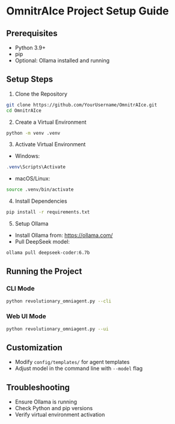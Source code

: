 # OmnitrAIce Project Setup Guide

## Prerequisites
- Python 3.9+
- pip
- Optional: Ollama installed and running

## Setup Steps

1. Clone the Repository
```bash
git clone https://github.com/YourUsername/OmnitrAIce.git
cd OmnitrAIce
```

2. Create a Virtual Environment
```bash
python -m venv .venv
```

3. Activate Virtual Environment
- Windows:
```powershell
.venv\Scripts\Activate
```
- macOS/Linux:
```bash
source .venv/bin/activate
```

4. Install Dependencies
```bash
pip install -r requirements.txt
```

5. Setup Ollama
- Install Ollama from: https://ollama.com/
- Pull DeepSeek model:
```bash
ollama pull deepseek-coder:6.7b
```

## Running the Project

### CLI Mode
```bash
python revolutionary_omniagent.py --cli
```

### Web UI Mode
```bash
python revolutionary_omniagent.py --ui
```

## Customization
- Modify `config/templates/` for agent templates
- Adjust model in the command line with `--model` flag

## Troubleshooting
- Ensure Ollama is running
- Check Python and pip versions
- Verify virtual environment activation

